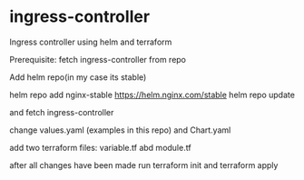 # ingress-controller
Ingress controller using helm and terraform

Prerequisite: fetch ingress-controller from repo


Add helm repo(in my case its stable) 

helm repo add nginx-stable https://helm.nginx.com/stable
helm repo update

and fetch ingress-controller


change values.yaml (examples in this repo) and Chart.yaml

add two terraform files: variable.tf abd module.tf

after all changes have been made run terraform init and terraform apply
